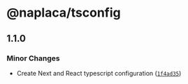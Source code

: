 # @naplaca/tsconfig

## 1.1.0

### Minor Changes

- Create Next and React typescript configuration ([`1f4ad35`](https://github.com/naplaca/devkit/commit/1f4ad3511fb8348b89065d6fa2bbadd442444792))
